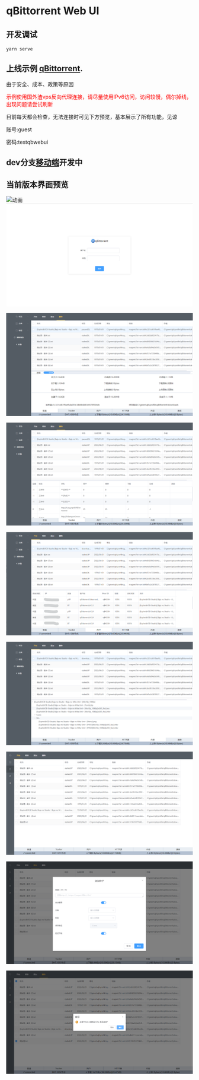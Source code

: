# qBittorrent Web UI

## 开发调试

```
yarn serve
```

## 上线示例 [qBittorrent](https://qb.xiezi08.ink/).

由于安全、成本、政策等原因

<font color=red>示例使用国外渣vps反向代理连接，请尽量使用IPv6访问，访问较慢，偶尔掉线，出现问题请尝试刷新</font>

目前每天都会检查，无法连接时可见下方预览，基本展示了所有功能，见谅

账号:guest

密码:testqbwebui

## dev分支[移动端](https://github.com/blytzxdl/qbwebui/tree/dev)开发中

## 当前版本界面预览

![动画](preview/README/动画.gif)![image-20220621170723211](preview/README/image-20220621170723211-16558077657981.png)

![image-20220621165810461](preview/README/image-20220621165814123.png)

![image-20220621165810461](preview/README/image-20220621165810461.png)

![image-20220621170020500](preview/README/image-20220621170020500.png)

![image-20220621165850102](preview/README/image-20220621165850102.png)

![image-20220621170531047](preview/README/image-20220621170531047.png)

![image-20220621170557602](preview/README/image-20220621170557602.png)

![image-20220621170630405](preview/README/image-20220621170630405.png)
